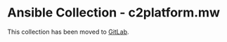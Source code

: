 # Ansible Collection - c2platform.mw

This collection has been moved to [GitLab](https://gitlab.com/c2platform/ansible-collection-mw/).
